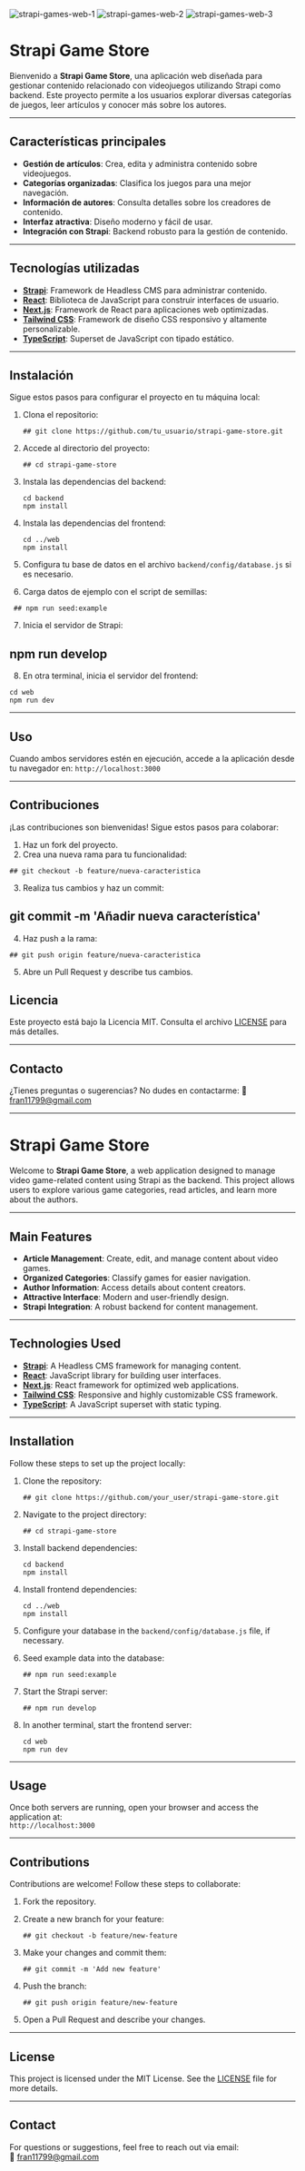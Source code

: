 
![strapi-games-web-1](https://github.com/user-attachments/assets/a6f92e93-757d-4686-929d-0c914c2a2823)
![strapi-games-web-2](https://github.com/user-attachments/assets/6ac1ec1b-a0fb-468a-b5b9-b132e4ac4248)
![strapi-games-web-3](https://github.com/user-attachments/assets/bb867fac-537f-4172-be2b-2e9e2a48f1fb)

# Strapi Game Store

Bienvenido a **Strapi Game Store**, una aplicación web diseñada para gestionar contenido relacionado con videojuegos utilizando Strapi como backend. Este proyecto permite a los usuarios explorar diversas categorías de juegos, leer artículos y conocer más sobre los autores.

---

## Características principales

- **Gestión de artículos**: Crea, edita y administra contenido sobre videojuegos.
- **Categorías organizadas**: Clasifica los juegos para una mejor navegación.
- **Información de autores**: Consulta detalles sobre los creadores de contenido.
- **Interfaz atractiva**: Diseño moderno y fácil de usar.
- **Integración con Strapi**: Backend robusto para la gestión de contenido.

---

## Tecnologías utilizadas

- **[Strapi](https://strapi.io/)**: Framework de Headless CMS para administrar contenido.
- **[React](https://reactjs.org/)**: Biblioteca de JavaScript para construir interfaces de usuario.
- **[Next.js](https://nextjs.org/)**: Framework de React para aplicaciones web optimizadas.
- **[Tailwind CSS](https://tailwindcss.com/)**: Framework de diseño CSS responsivo y altamente personalizable.
- **[TypeScript](https://www.typescriptlang.org/)**: Superset de JavaScript con tipado estático.

---

## Instalación

Sigue estos pasos para configurar el proyecto en tu máquina local:

1. Clona el repositorio:

   ```
   ## git clone https://github.com/tu_usuario/strapi-game-store.git

   ```

2. Accede al directorio del proyecto:

   ```
   ## cd strapi-game-store

   ```

3. Instala las dependencias del backend:

   ```
   cd backend
   npm install
   ```

4. Instala las dependencias del frontend:

   ```
   cd ../web
   npm install

   ```

5. Configura tu base de datos en el archivo `backend/config/database.js` si es necesario.

6. Carga datos de ejemplo con el script de semillas:

```
 ## npm run seed:example
```

7. Inicia el servidor de Strapi:

## npm run develop

8. En otra terminal, inicia el servidor del frontend:

```
cd web
npm run dev

```

---

## Uso

Cuando ambos servidores estén en ejecución, accede a la aplicación desde tu navegador en:
`http://localhost:3000`

---

## Contribuciones

¡Las contribuciones son bienvenidas! Sigue estos pasos para colaborar:

1. Haz un fork del proyecto.
2. Crea una nueva rama para tu funcionalidad:

```
## git checkout -b feature/nueva-caracteristica
```

3. Realiza tus cambios y haz un commit:

## git commit -m 'Añadir nueva característica'

4. Haz push a la rama:

```
## git push origin feature/nueva-caracteristica

```

5. Abre un Pull Request y describe tus cambios.

## Licencia

Este proyecto está bajo la Licencia MIT. Consulta el archivo [LICENSE](LICENSE) para más detalles.

---

## Contacto

¿Tienes preguntas o sugerencias? No dudes en contactarme:
📧 [fran11799@gmail.com](mailto:fran11799@gmail.com)

---

# Strapi Game Store

Welcome to **Strapi Game Store**, a web application designed to manage video game-related content using Strapi as the backend. This project allows users to explore various game categories, read articles, and learn more about the authors.

---

## Main Features

- **Article Management**: Create, edit, and manage content about video games.
- **Organized Categories**: Classify games for easier navigation.
- **Author Information**: Access details about content creators.
- **Attractive Interface**: Modern and user-friendly design.
- **Strapi Integration**: A robust backend for content management.

---

## Technologies Used

- **[Strapi](https://strapi.io/)**: A Headless CMS framework for managing content.
- **[React](https://reactjs.org/)**: JavaScript library for building user interfaces.
- **[Next.js](https://nextjs.org/)**: React framework for optimized web applications.
- **[Tailwind CSS](https://tailwindcss.com/)**: Responsive and highly customizable CSS framework.
- **[TypeScript](https://www.typescriptlang.org/)**: A JavaScript superset with static typing.

---

## Installation

Follow these steps to set up the project locally:

1. Clone the repository:

   ```
   ## git clone https://github.com/your_user/strapi-game-store.git

   ```

2. Navigate to the project directory:

   ```
   ## cd strapi-game-store

   ```

3. Install backend dependencies:

   ```
   cd backend
   npm install

   ```

4. Install frontend dependencies:

   ```
   cd ../web
   npm install

   ```

5. Configure your database in the `backend/config/database.js` file, if necessary.

6. Seed example data into the database:

   ```
   ## npm run seed:example

   ```

7. Start the Strapi server:

   ```
   ## npm run develop

   ```

8. In another terminal, start the frontend server:

   ```
   cd web
   npm run dev

   ```

---

## Usage

Once both servers are running, open your browser and access the application at:  
`http://localhost:3000`

---

## Contributions

Contributions are welcome! Follow these steps to collaborate:

1. Fork the repository.
2. Create a new branch for your feature:

   ```
   ## git checkout -b feature/new-feature

   ```

3. Make your changes and commit them:

   ```
   ## git commit -m 'Add new feature'

   ```

4. Push the branch:

   ```
   ## git push origin feature/new-feature

   ```

5. Open a Pull Request and describe your changes.

---

## License

This project is licensed under the MIT License. See the [LICENSE](LICENSE) file for more details.

---

## Contact

For questions or suggestions, feel free to reach out via email:  
📧 [fran11799@gmail.com](mailto:fran11799@gmail.com)

